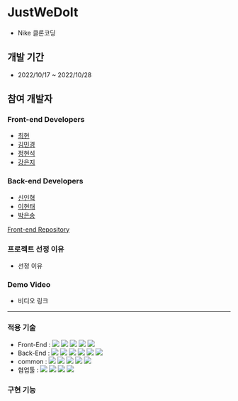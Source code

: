 # JustWeDoIt 

- Nike 클론코딩


## 개발 기간
- 2022/10/17 ~ 2022/10/28


## 참여 개발자
### Front-end Developers
- [최현](https://github.com/choigus98)
- [김민경](https://github.com/KMK99cone)
- [정현석](https://github.com/Sn-bow)
- [강은지](https://github.com/imchloedev)

### Back-end Developers
- [신인혁](https://github.com/ShinInHuck)
- [이현태](https://github.com/iflov)
- [박은송](https://github.com/Eunsong-Park)


[Front-end Repository](https://github.com/wecode-bootcamp-korea/38-1st-JustWeDoIt-frontend)



### 프로젝트 선정 이유
- 선정 이유

### Demo Video
- 비디오 링크

---

### 적용 기술

- Front-End : <img src="https://img.shields.io/badge/Javscript-F7DF1E?style=flat&logo=javascript&logoColor=white"/> <img src="https://img.shields.io/badge/React.js-61DAFB?style=flat&logo=React&logoColor=white"/> <img src="https://img.shields.io/badge/sass-CC6699?style=flat&logo=sass&logoColor=white"/> <img src="https://img.shields.io/badge/React Router-CA4245?style=flat&logo=ReactRouter&logoColor=white"/> <img src="https://img.shields.io/badge/Create React App-09D3AC?style=flat&logo=CreateReactApp&logoColor=white"/>
- Back-End : <img src="https://img.shields.io/badge/Node.js-339933?style=flat&logo=Node.js&logoColor=white"/> <img src="https://img.shields.io/badge/Express-000000?style=flat&logo=Express&logoColor=white"/> <img src="https://img.shields.io/badge/MySQL-4479A1?style=flat&logo=MySQL&logoColor=white"/> <img src="https://img.shields.io/badge/EC2-FF9900?style=flat&logo=AmazonEC2&logoColor=white"/> <img src="https://img.shields.io/badge/RDS-527FFF?style=flat&logo=AmazonRDS&logoColor=white"/> <img src="https://img.shields.io/badge/PostMan-FF6C37?style=flat&logo=PostMan&logoColor=white"/>
- common : <img src="https://img.shields.io/badge/Git-F05032?style=flat&logo=Git&logoColor=white"/> <img src="https://img.shields.io/badge/GitHub-181717?style=flat&logo=GitHub&logoColor=white"/> <img src="https://img.shields.io/badge/AWS-232F3E?style=flat&logo=AmazonAWS&logoColor=white"/> <img src="https://img.shields.io/badge/ESLint-4B32C3?style=flat&logo=AmazonAWS&logoColor=white"/> <img src="https://img.shields.io/badge/Prettier-F7B93E?style=flat&logo=prettier&logoColor=white"/>
- 협업툴 : <img src="https://img.shields.io/badge/Notion-000000?style=flat&logo=Notion&logoColor=white"/> <img src="https://img.shields.io/badge/Slack-4A154B?style=flat&logo=Slack&logoColor=white"/> <img src="https://img.shields.io/badge/Trello-0052CC?style=flat&logo=Trello&logoColor=white"/> <img src="https://img.shields.io/badge/Figma-F24E1E?style=flat&logo=Figma&logoColor=white"/>


### 구현 기능

